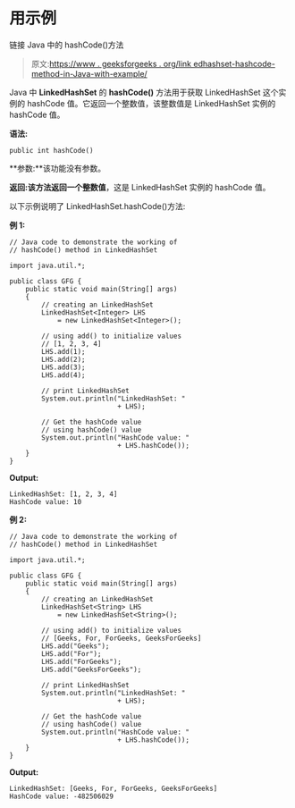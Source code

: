 # 用示例

链接 Java 中的 hashCode()方法

> 原文:[https://www . geeksforgeeks . org/link edhashset-hashcode-method-in-Java-with-example/](https://www.geeksforgeeks.org/linkedhashset-hashcode-method-in-java-with-example/)

Java 中 **LinkedHashSet** 的 **hashCode()** 方法用于获取 LinkedHashSet 这个实例的 hashCode 值。它返回一个整数值，该整数值是 LinkedHashSet 实例的 hashCode 值。

**语法:**

```
public int hashCode()
```

**参数:**该功能没有参数。

**返回:**该方法返回一个**整数值**，这是 LinkedHashSet 实例的 hashCode 值。

以下示例说明了 LinkedHashSet.hashCode()方法:

**例 1:**

```
// Java code to demonstrate the working of
// hashCode() method in LinkedHashSet

import java.util.*;

public class GFG {
    public static void main(String[] args)
    {
        // creating an LinkedHashSet
        LinkedHashSet<Integer> LHS
            = new LinkedHashSet<Integer>();

        // using add() to initialize values
        // [1, 2, 3, 4]
        LHS.add(1);
        LHS.add(2);
        LHS.add(3);
        LHS.add(4);

        // print LinkedHashSet
        System.out.println("LinkedHashSet: "
                           + LHS);

        // Get the hashCode value
        // using hashCode() value
        System.out.println("HashCode value: "
                           + LHS.hashCode());
    }
}
```

**Output:**

```
LinkedHashSet: [1, 2, 3, 4]
HashCode value: 10

```

**例 2:**

```
// Java code to demonstrate the working of
// hashCode() method in LinkedHashSet

import java.util.*;

public class GFG {
    public static void main(String[] args)
    {
        // creating an LinkedHashSet
        LinkedHashSet<String> LHS
            = new LinkedHashSet<String>();

        // using add() to initialize values
        // [Geeks, For, ForGeeks, GeeksForGeeks]
        LHS.add("Geeks");
        LHS.add("For");
        LHS.add("ForGeeks");
        LHS.add("GeeksForGeeks");

        // print LinkedHashSet
        System.out.println("LinkedHashSet: "
                           + LHS);

        // Get the hashCode value
        // using hashCode() value
        System.out.println("HashCode value: "
                           + LHS.hashCode());
    }
}
```

**Output:**

```
LinkedHashSet: [Geeks, For, ForGeeks, GeeksForGeeks]
HashCode value: -482506029

```